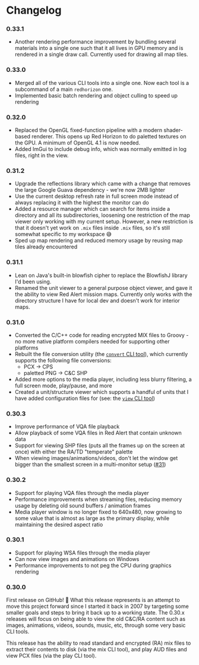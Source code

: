 
Changelog
=========

### 0.33.1
 - Another rendering performance improvement by bundling several materials into
   a single one such that it all lives in GPU memory and is rendered in a single
   draw call.  Currently used for drawing all map tiles.

### 0.33.0
 - Merged all of the various CLI tools into a single one.  Now each tool is a
   subcommand of a main `redhorizon` one.
 - Implemented basic batch rendering and object culling to speed up rendering

### 0.32.0
 - Replaced the OpenGL fixed-function pipeline with a modern shader-based
   renderer.  This opens up Red Horizon to do paletted textures on the GPU.  A
   minimum of OpenGL 4.1 is now needed.
 - Added ImGui to include debug info, which was normally emitted in log files,
   right in the view.

### 0.31.2
 - Upgrade the reflections library which came with a change that removes the
   large Google Guava dependency - we're now 2MB lighter
 - Use the current desktop refresh rate in full screen mode instead of always
   replacing it with the highest the monitor can do
 - Added a resource manager which can search for items inside a directory and
   all its subdirectories, loosening one restriction of the map viewer only
   working with my current setup.  However, a new restriction is that it doesn't
   yet work on `.mix` files inside `.mix` files, so it's still somewhat specific
   to my workspace 😅
 - Sped up map rendering and reduced memory usage by reusing map tiles already
   encountered

### 0.31.1
 - Lean on Java's built-in blowfish cipher to replace the BlowfishJ library I'd
   been using.
 - Renamed the unit viewer to a general purpose object viewer, and gave it the
   ability to view Red Alert mission maps.  Currently only works with the
   directory structure I have for local dev and doesn't work for interior maps.

### 0.31.0
 - Converted the C/C++ code for reading encrypted MIX files to Groovy - no more
   native platform compilers needed for supporting other platforms
 - Rebuilt the file conversion utility (the [`convert` CLI tool](README.md#convert)),
   which currently supports the following file conversions:
    - PCX -> CPS
    - paletted PNG -> C&C SHP
 - Added more options to the media player, including less blurry filtering, a
   full screen mode, play/pause, and more
 - Created a unit/structure viewer which supports a handful of units that I have
   added configuration files for (see: the [`view` CLI tool](README.md#view))

### 0.30.3
 - Improve performance of VQA file playback
 - Allow playback of some VQA files in Red Alert that contain unknown data
 - Support for viewing SHP files (puts all the frames up on the screen at once)
   with either the RA/TD "temperate" palette
 - When viewing images/animations/videos, don't let the window get bigger than
   the smallest screen in a multi-monitor setup ([#31](https://github.com/ultraq/redhorizon/issues/31))

### 0.30.2
 - Support for playing VQA files through the media player
 - Performance improvements when streaming files, reducing memory usage by
   deleting old sound buffers / animation frames
 - Media player window is no longer fixed to 640x480, now growing to some value
   that is almost as large as the primary display, while maintaining the desired
   aspect ratio

### 0.30.1
 - Support for playing WSA files through the media player
 - Can now view images and animations on Windows
 - Performance improvements to not peg the CPU during graphics rendering

### 0.30.0

First release on GitHub! 🎉  What this release represents is an attempt to move
this project forward since I started it back in 2007 by targeting some smaller
goals and steps to bring it back up to a working state. The 0.30.x releases will
focus on being able to view the old C&C/RA content such as images, animations,
videos, sounds, music, etc, through some very basic CLI tools.

This release has the ability to read standard and encrypted (RA) mix files to
extract their contents to disk (via the mix CLI tool), and play AUD files and
view PCX files (via the play CLI tool).

